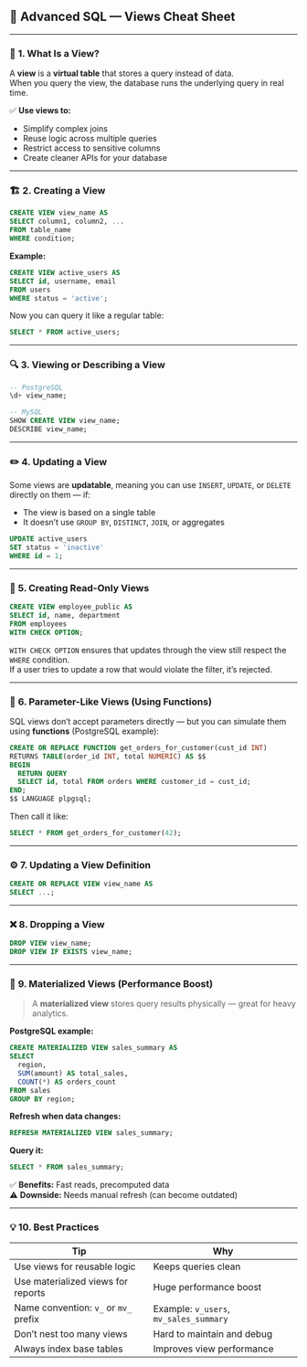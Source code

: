 ## 🧩 **Advanced SQL — Views Cheat Sheet**

---

### 📘 **1. What Is a View?**

A **view** is a **virtual table** that stores a query instead of data.  
When you query the view, the database runs the underlying query in real time.

✅ **Use views to:**

- Simplify complex joins
- Reuse logic across multiple queries
- Restrict access to sensitive columns
- Create cleaner APIs for your database

---

### 🏗️ **2. Creating a View**

```sql
CREATE VIEW view_name AS
SELECT column1, column2, ...
FROM table_name
WHERE condition;
```

**Example:**

```sql
CREATE VIEW active_users AS
SELECT id, username, email
FROM users
WHERE status = 'active';
```
Now you can query it like a regular table:

```sql
SELECT * FROM active_users;
```

---

### 🔍 **3. Viewing or Describing a View**

```sql
-- PostgreSQL
\d+ view_name;

-- MySQL
SHOW CREATE VIEW view_name;
DESCRIBE view_name;
```

---

### ✏️ **4. Updating a View**

Some views are **updatable**, meaning you can use `INSERT`, `UPDATE`, or `DELETE` directly on them — if:

- The view is based on a single table
- It doesn’t use `GROUP BY`, `DISTINCT`, `JOIN`, or aggregates

```sql
UPDATE active_users
SET status = 'inactive'
WHERE id = 1;
```

---

### 🧱 **5. Creating Read-Only Views**

```sql
CREATE VIEW employee_public AS
SELECT id, name, department
FROM employees
WITH CHECK OPTION;
```

`WITH CHECK OPTION` ensures that updates through the view still respect the `WHERE` condition.  
If a user tries to update a row that would violate the filter, it’s rejected.

---

### 🧩 **6. Parameter-Like Views (Using Functions)**

SQL views don’t accept parameters directly — but you can simulate them using **functions** (PostgreSQL example):

```sql
CREATE OR REPLACE FUNCTION get_orders_for_customer(cust_id INT)
RETURNS TABLE(order_id INT, total NUMERIC) AS $$
BEGIN
  RETURN QUERY
  SELECT id, total FROM orders WHERE customer_id = cust_id;
END;
$$ LANGUAGE plpgsql;
```
Then call it like:

```sql
SELECT * FROM get_orders_for_customer(42);
```

---

### ⚙️ **7. Updating a View Definition**

```sql
CREATE OR REPLACE VIEW view_name AS
SELECT ...;
```

---

### ❌ **8. Dropping a View**

```sql
DROP VIEW view_name;
DROP VIEW IF EXISTS view_name;
```

---

### 🧠 **9. Materialized Views (Performance Boost)**

> A **materialized view** stores query results physically — great for heavy analytics.

**PostgreSQL example:**

```sql
CREATE MATERIALIZED VIEW sales_summary AS
SELECT
  region,
  SUM(amount) AS total_sales,
  COUNT(*) AS orders_count
FROM sales
GROUP BY region;
```

**Refresh when data changes:**

```sql
REFRESH MATERIALIZED VIEW sales_summary;
```

**Query it:**

```sql
SELECT * FROM sales_summary;
```

✅ **Benefits:** Fast reads, precomputed data  
⚠️ **Downside:** Needs manual refresh (can become outdated)

---

### 💡 **10. Best Practices**

|Tip|Why|
|---|---|
|Use views for reusable logic|Keeps queries clean|
|Use materialized views for reports|Huge performance boost|
|Name convention: `v_` or `mv_` prefix|Example: `v_users`, `mv_sales_summary`|
|Don’t nest too many views|Hard to maintain and debug|
|Always index base tables|Improves view performance|